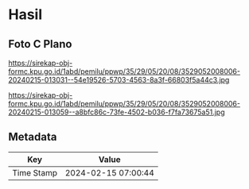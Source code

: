 # Hasil

## Foto C Plano

https://sirekap-obj-formc.kpu.go.id/1abd/pemilu/ppwp/35/29/05/20/08/3529052008006-20240215-013031--54e19526-5703-4563-8a3f-66803f5a44c3.jpg

https://sirekap-obj-formc.kpu.go.id/1abd/pemilu/ppwp/35/29/05/20/08/3529052008006-20240215-013059--a8bfc86c-73fe-4502-b036-f7fa73675a51.jpg


## Metadata

| Key        | Value               |
| ---------- | ------------------- |
| Time Stamp | 2024-02-15 07:00:44 |



